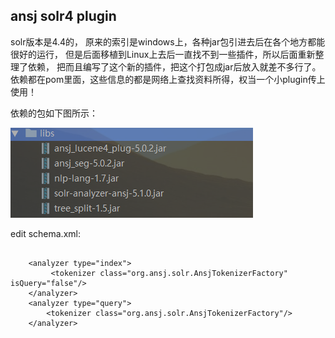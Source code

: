 ## ansj solr4 plugin

solr版本是4.4的，
原来的索引是windows上，各种jar包引进去后在各个地方都能很好的运行，
但是后面移植到Linux上去后一直找不到一些插件，所以后面重新整理了依赖，
把而且编写了这个新的插件，把这个打包成jar后放入就差不多行了。
依赖都在pom里面，这些信息的都是网络上查找资料所得，权当一个小plugin传上使用！

依赖的包如下图所示：

![](screenshots/denpendency_jar.png)


edit schema.xml:
```

    <analyzer type="index">
         <tokenizer class="org.ansj.solr.AnsjTokenizerFactory"  isQuery="false"/>
    </analyzer>
    <analyzer type="query">
        <tokenizer class="org.ansj.solr.AnsjTokenizerFactory"/>
    </analyzer>
    
```
